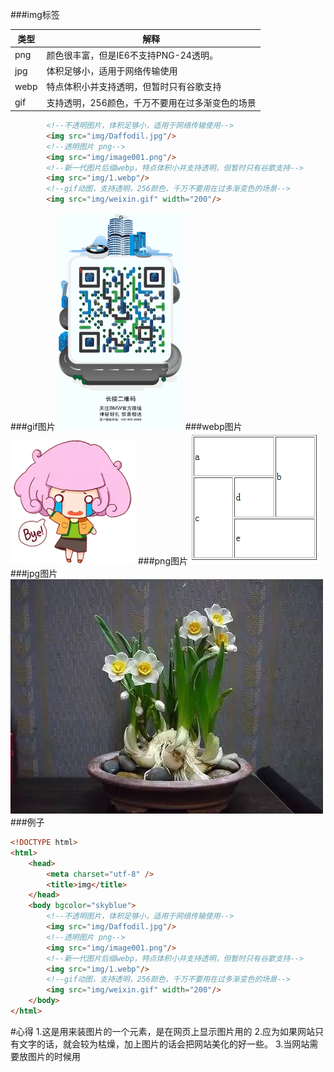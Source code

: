 ###img标签

| 类型|解释|
|-|-|
|png |颜色很丰富，但是IE6不支持PNG-24透明。|
|jpg|体积足够小，适用于网络传输使用|
|webp|特点体积小并支持透明，但暂时只有谷歌支持|
|gif|支持透明，256颜色，千万不要用在过多渐变色的场景|

```html
		<!--不透明图片，体积足够小，适用于网络传输使用-->
		<img src="img/Daffodil.jpg"/>
		<!--透明图片 png-->
		<img src="img/image001.png"/>
		<!--新一代图片后缀webp，特点体积小并支持透明，但暂时只有谷歌支持-->
		<img src="img/1.webp"/>
		<!--gif动图，支持透明，256颜色，千万不要用在过多渐变色的场景-->
		<img src="img/weixin.gif" width="200"/>
```
###gif图片
<img src="../../media/weixin.gif" width="200"/>
###webp图片
<img src="../../media/1.webp"/>
###png图片
<img src="../../media/image001.png"/>
###jpg图片
<img src="../../media/Daffodil.jpg"/>
###例子
```html
<!DOCTYPE html>
<html>
	<head>
		<meta charset="utf-8" />
		<title>img</title>
	</head>
	<body bgcolor="skyblue">
		<!--不透明图片，体积足够小，适用于网络传输使用-->
		<img src="img/Daffodil.jpg"/>
		<!--透明图片 png-->
		<img src="img/image001.png"/>
		<!--新一代图片后缀webp，特点体积小并支持透明，但暂时只有谷歌支持-->
		<img src="img/1.webp"/>
		<!--gif动图，支持透明，256颜色，千万不要用在过多渐变色的场景-->
		<img src="img/weixin.gif" width="200"/>
	</body>
</html>
```
#心得
1.这是用来装图片的一个元素，是在网页上显示图片用的
2.应为如果网站只有文字的话，就会较为枯燥，加上图片的话会把网站美化的好一些。
3.当网站需要放图片的时候用

